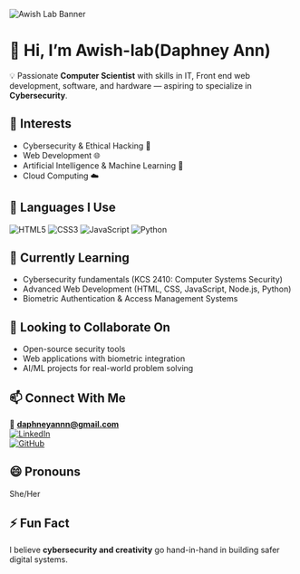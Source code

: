 ![Awish Lab Banner](./banner.png)
# 👋 Hi, I’m Awish-lab(Daphney Ann)  

💡 Passionate **Computer Scientist** with skills in IT, Front end web development, software, and hardware — aspiring to specialize in **Cybersecurity**.  

## 👀 Interests  
- Cybersecurity & Ethical Hacking 🔐  
- Web Development 🌐  
- Artificial Intelligence & Machine Learning 🤖  
- Cloud Computing ☁️
## 🔧 Languages I Use  

![HTML5](https://img.shields.io/badge/HTML5-E34F26?style=for-the-badge&logo=html5&logoColor=white)
![CSS3](https://img.shields.io/badge/CSS3-1572B6?style=for-the-badge&logo=css3&logoColor=white)
![JavaScript](https://img.shields.io/badge/JavaScript-F7DF1E?style=for-the-badge&logo=javascript&logoColor=black)
![Python](https://img.shields.io/badge/Python-3776AB?style=for-the-badge&logo=python&logoColor=white)

## 🌱 Currently Learning  
- Cybersecurity fundamentals (KCS 2410: Computer Systems Security)  
- Advanced Web Development (HTML, CSS, JavaScript, Node.js, Python)  
- Biometric Authentication & Access Management Systems  

## 💞️ Looking to Collaborate On  
- Open-source security tools  
- Web applications with biometric integration  
- AI/ML projects for real-world problem solving  

## 📫 Connect With Me  
📧 **daphneyannn@gmail.com**  
[![LinkedIn](https://img.shields.io/badge/LinkedIn-0A66C2?style=for-the-badge&logo=linkedin&logoColor=blue)](https://www.linkedin.com/in/daphney-ann-a4310b239/)  
[![GitHub](https://img.shields.io/badge/GitHub-181717?style=for-the-badge&logo=github&logoColor=white)](https://github.com/Awish-lab)  
 
## 😄 Pronouns  
She/Her  

## ⚡ Fun Fact  
I believe **cybersecurity and creativity** go hand-in-hand in building safer digital systems.
